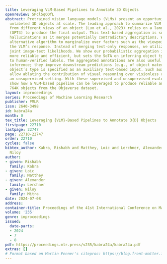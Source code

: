 ```yaml
---
title: Leveraging VLM-Based Pipelines to Annotate 3D Objects
openreview: 5Pcl5qOOfL
abstract: Pretrained vision language models (VLMs) present an opportunity to caption
  unlabeled 3D objects at scale. The leading approach to summarize VLM descriptions
  from different views of an object (Luo et al., 2023) relies on a language model
  (GPT4) to produce the final output. This text-based aggregation is susceptible to
  hallucinations as it merges potentially contradictory descriptions. We propose an
  alternative algorithm to marginalize over factors such as the viewpoint that affect
  the VLM’s response. Instead of merging text-only responses, we utilize the VLM’s
  joint image-text likelihoods. We show our probabilistic aggregation is not only
  more reliable and efficient, but sets the SoTA on inferring object types with respect
  to human-verified labels. The aggregated annotations are also useful for conditional
  inference; they improve downstream predictions (e.g., of object material) when the
  object’s type is specified as an auxiliary text-based input. Such auxiliary inputs
  allow ablating the contribution of visual reasoning over visionless reasoning in
  an unsupervised setting. With these supervised and unsupervised evaluations, we
  show how a VLM-based pipeline can be leveraged to produce reliable annotations for
  764K objects from the Objaverse dataset.
layout: inproceedings
series: Proceedings of Machine Learning Research
publisher: PMLR
issn: 2640-3498
id: kabra24a
month: 0
tex_title: Leveraging {VLM}-Based Pipelines to Annotate 3{D} Objects
firstpage: 22710
lastpage: 22747
page: 22710-22747
order: 22710
cycles: false
bibtex_author: Kabra, Rishabh and Matthey, Loic and Lerchner, Alexander and Mitra,
  Niloy
author:
- given: Rishabh
  family: Kabra
- given: Loic
  family: Matthey
- given: Alexander
  family: Lerchner
- given: Niloy
  family: Mitra
date: 2024-07-08
address:
container-title: Proceedings of the 41st International Conference on Machine Learning
volume: '235'
genre: inproceedings
issued:
  date-parts:
  - 2024
  - 7
  - 8
pdf: https://proceedings.mlr.press/v235/kabra24a/kabra24a.pdf
extras: []
# Format based on Martin Fenner's citeproc: https://blog.front-matter.io/posts/citeproc-yaml-for-bibliographies/
---
```

